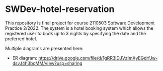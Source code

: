# SWDev-hotel-reservation
This repository is final project for course 2110503 Software Development Practice 2/2022.
The system is a hotel booking system which allows the registered user to book up to 3 nights by specifying the date and the preferred hotel.

Multiple diagrams are presented here:
- ER diagram: https://drive.google.com/file/d/1gRR3IDJVzImXyEGdrfJw-dsvJ4h3bcMM/view?usp=sharing
